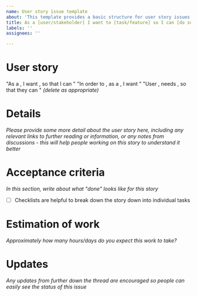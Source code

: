 ```yaml
---
name: User story issue template
about: 'This template provides a basic structure for user story issues '
title: As a [user/stakeholder] I want to [task/feature] so I can [do something]
labels: ''
assignees: ''

---
```


<!--
Please complete the following sections when you open an issue. You are encouraged to keep this top level comment box updated as you develop and respond to reviews. Please also assign the appropriate label (or labels) to your issue. Note that text within html comment tags will not be rendered.
This template is based on one used by The Turing Way.
-->

# User story
"As a <user or stakeholder type>, I want <software feature or capability>, so that I can <achieve some aim or task> "
"In order to <achieve some aim or task>, as a <stakeholder type>, I want <software feature or capability>"
"User <stakeholder>, needs <software feature or capability>, so that they can <achieve some aim or task>"
*(delete as appropriate)*

# Details
*Please provide some more detail about the user story here, including any relevant links to further reading or information, or any notes from discussions - this will help people working on this story to understand it better* 

# Acceptance criteria
*In this section, write about what "done" looks like for this story*
- [ ] Checklists are helpful to break down the story down into individual tasks

# Estimation of work 

*Approximately how many hours/days do you expect this work to take?* 

# Updates 
*Any updates from further down the thread are encouraged so people can easily see the status of this issue*
